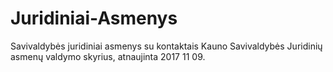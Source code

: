 # Juridiniai-Asmenys
Savivaldybės juridiniai asmenys su kontaktais
Kauno Savivaldybės Juridinių asmenų valdymo skyrius, atnaujinta 2017 11 09.


